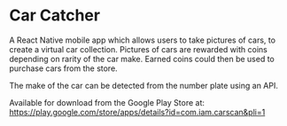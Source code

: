 # Car Catcher
A React Native mobile app which allows users to take pictures of cars, to create a virtual car collection. 
Pictures of cars are rewarded with coins depending on rarity of the car make. Earned coins could then be used to purchase cars from the store.

The make of the car can be detected from the number plate using an API.

Available for download from the Google Play Store at:
https://play.google.com/store/apps/details?id=com.iam.carscan&pli=1
